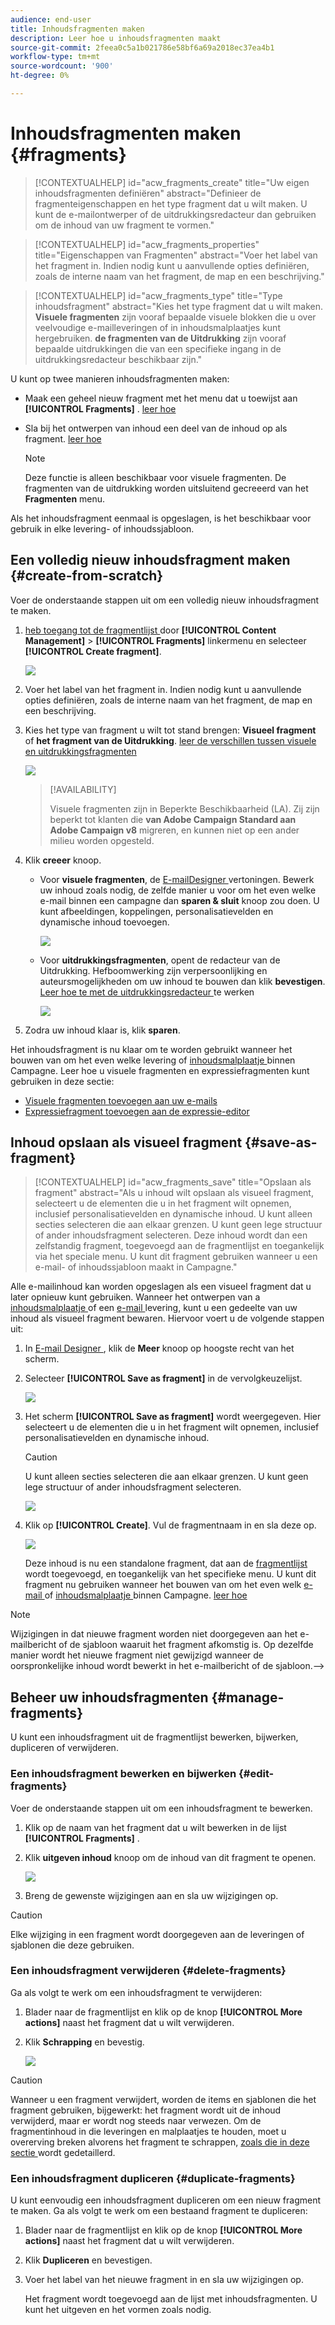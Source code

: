 ```yaml
---
audience: end-user
title: Inhoudsfragmenten maken
description: Leer hoe u inhoudsfragmenten maakt
source-git-commit: 2feea0c5a1b021786e58bf6a69a2018ec37ea4b1
workflow-type: tm+mt
source-wordcount: '900'
ht-degree: 0%

---
```



# Inhoudsfragmenten maken {#fragments}

>[!CONTEXTUALHELP]
>id="acw_fragments_create"
>title="Uw eigen inhoudsfragmenten definiëren"
>abstract="Definieer de fragmenteigenschappen en het type fragment dat u wilt maken. U kunt de e-mailontwerper of de uitdrukkingsredacteur dan gebruiken om de inhoud van uw fragment te vormen."

<!-- pas vu dans l'UI-->

>[!CONTEXTUALHELP]
>id="acw_fragments_properties"
>title="Eigenschappen van Fragmenten"
>abstract="Voer het label van het fragment in. Indien nodig kunt u aanvullende opties definiëren, zoals de interne naam van het fragment, de map en een beschrijving."

>[!CONTEXTUALHELP]
>id="acw_fragments_type"
>title="Type inhoudsfragment"
>abstract="Kies het type fragment dat u wilt maken. **Visuele fragmenten** zijn vooraf bepaalde visuele blokken die u over veelvoudige e-mailleveringen of in inhoudsmalplaatjes kunt hergebruiken. **de fragmenten van de Uitdrukking** zijn vooraf bepaalde uitdrukkingen die van een specifieke ingang in de uitdrukkingsredacteur beschikbaar zijn."

U kunt op twee manieren inhoudsfragmenten maken:

* Maak een geheel nieuw fragment met het menu dat u toewijst aan **[!UICONTROL Fragments]** . [ leer hoe ](#create-from-scratch)
* Sla bij het ontwerpen van inhoud een deel van de inhoud op als fragment. [ leer hoe ](#save-as-fragment)

  >[!NOTE]
  >
  >Deze functie is alleen beschikbaar voor visuele fragmenten. De fragmenten van de uitdrukking worden uitsluitend gecreeerd van het **Fragmenten** menu.

Als het inhoudsfragment eenmaal is opgeslagen, is het beschikbaar voor gebruik in elke levering- of inhoudssjabloon.

## Een volledig nieuw inhoudsfragment maken {#create-from-scratch}

Voer de onderstaande stappen uit om een volledig nieuw inhoudsfragment te maken.

1. [ heb toegang tot de fragmentlijst ](#access-manage-fragments) door **[!UICONTROL Content Management]** > **[!UICONTROL Fragments]** linkermenu en selecteer **[!UICONTROL Create fragment]**.

   ![](assets/fragments-list.png)

1. Voer het label van het fragment in. Indien nodig kunt u aanvullende opties definiëren, zoals de interne naam van het fragment, de map en een beschrijving.

1. Kies het type van fragment u wilt tot stand brengen: **Visueel fragment** of **het fragment van de Uitdrukking**. [ leer de verschillen tussen visuele en uitdrukkingsfragmenten ](fragments.md)

   ![](assets/fragment-create.png)

   >[!AVAILABILITY]
   >
   >Visuele fragmenten zijn in Beperkte Beschikbaarheid (LA). Zij zijn beperkt tot klanten die **van Adobe Campaign Standard aan Adobe Campaign v8** migreren, en kunnen niet op een ander milieu worden opgesteld.

1. Klik **creeer** knoop.

   * Voor **visuele fragmenten**, de [ E-mailDesigner ](../email/get-started-email-designer.md) vertoningen. Bewerk uw inhoud zoals nodig, de zelfde manier u voor om het even welke e-mail binnen een campagne dan **sparen &amp; sluit** knoop zou doen. U kunt afbeeldingen, koppelingen, personalisatievelden en dynamische inhoud toevoegen.

     ![](assets/fragment-designer.png)

   * Voor **uitdrukkingsfragmenten**, opent de redacteur van de Uitdrukking. Hefboomwerking zijn verpersoonlijking en auteursmogelijkheden om uw inhoud te bouwen dan klik **bevestigen**. [ Leer hoe te met de uitdrukkingsredacteur ](../personalization/personalize.md) te werken

     ![](assets/fragment-expression.png)

1. Zodra uw inhoud klaar is, klik **sparen**.

Het inhoudsfragment is nu klaar om te worden gebruikt wanneer het bouwen van om het even welke levering of [ inhoudsmalplaatje ](../email/use-email-templates.md) binnen Campagne. Leer hoe u visuele fragmenten en expressiefragmenten kunt gebruiken in deze sectie:
* [Visuele fragmenten toevoegen aan uw e-mails](use-visual-fragments.md)
* [Expressiefragment toevoegen aan de expressie-editor](use-expression-fragments.md)

## Inhoud opslaan als visueel fragment {#save-as-fragment}

>[!CONTEXTUALHELP]
>id="acw_fragments_save"
>title="Opslaan als fragment"
>abstract="Als u inhoud wilt opslaan als visueel fragment, selecteert u de elementen die u in het fragment wilt opnemen, inclusief personalisatievelden en dynamische inhoud. U kunt alleen secties selecteren die aan elkaar grenzen. U kunt geen lege structuur of ander inhoudsfragment selecteren. Deze inhoud wordt dan een zelfstandig fragment, toegevoegd aan de fragmentlijst en toegankelijk via het speciale menu. U kunt dit fragment gebruiken wanneer u een e-mail- of inhoudssjabloon maakt in Campagne."

<!--pas vu dans l'UI-->

Alle e-mailinhoud kan worden opgeslagen als een visueel fragment dat u later opnieuw kunt gebruiken. Wanneer het ontwerpen van a [ inhoudsmalplaatje ](../email/use-email-templates.md) of een [ e-mail ](../email/get-started-email-designer.md) levering, kunt u een gedeelte van uw inhoud als visueel fragment bewaren. Hiervoor voert u de volgende stappen uit:

1. In [ E-mail Designer ](../email/get-started-email-designer.md), klik de **Meer** knoop op hoogste recht van het scherm.

1. Selecteer **[!UICONTROL Save as fragment]** in de vervolgkeuzelijst.

   ![](assets/fragment-save-as.png)

1. Het scherm **[!UICONTROL Save as fragment]** wordt weergegeven. Hier selecteert u de elementen die u in het fragment wilt opnemen, inclusief personalisatievelden en dynamische inhoud.

   >[!CAUTION]
   >
   >U kunt alleen secties selecteren die aan elkaar grenzen. U kunt geen lege structuur of ander inhoudsfragment selecteren.

   ![](assets/fragment-save-as-screen.png)

1. Klik op **[!UICONTROL Create]**. Vul de fragmentnaam in en sla deze op.

   ![](assets/fragment-save-confirm.png)

   Deze inhoud is nu een standalone fragment, dat aan de [ fragmentlijst ](#manage-fragments) wordt toegevoegd, en toegankelijk van het specifieke menu. U kunt dit fragment nu gebruiken wanneer het bouwen van om het even welk [ e-mail ](../email/get-started-email-designer.md) of [ inhoudsmalplaatje ](../email/use-email-templates.md) binnen Campagne. [ leer hoe ](../content/use-visual-fragments.md)

>[!NOTE]
>
>Wijzigingen in dat nieuwe fragment worden niet doorgegeven aan het e-mailbericht of de sjabloon waaruit het fragment afkomstig is. Op dezelfde manier wordt het nieuwe fragment niet gewijzigd wanneer de oorspronkelijke inhoud wordt bewerkt in het e-mailbericht of de sjabloon.—>

## Beheer uw inhoudsfragmenten {#manage-fragments}

U kunt een inhoudsfragment uit de fragmentlijst bewerken, bijwerken, dupliceren of verwijderen.

### Een inhoudsfragment bewerken en bijwerken {#edit-fragments}

Voer de onderstaande stappen uit om een inhoudsfragment te bewerken.

1. Klik op de naam van het fragment dat u wilt bewerken in de lijst **[!UICONTROL Fragments]** .
1. Klik **uitgeven inhoud** knoop om de inhoud van dit fragment te openen.

   ![](assets/fragment-edit-content.png)

1. Breng de gewenste wijzigingen aan en sla uw wijzigingen op.

>[!CAUTION]
>
>Elke wijziging in een fragment wordt doorgegeven aan de leveringen of sjablonen die deze gebruiken.

### Een inhoudsfragment verwijderen {#delete-fragments}

Ga als volgt te werk om een inhoudsfragment te verwijderen:

1. Blader naar de fragmentlijst en klik op de knop **[!UICONTROL More actions]** naast het fragment dat u wilt verwijderen.
1. Klik **Schrapping** en bevestig.

   ![](assets/fragment-list-more-actions.png)

>[!CAUTION]
>
>Wanneer u een fragment verwijdert, worden de items en sjablonen die het fragment gebruiken, bijgewerkt: het fragment wordt uit de inhoud verwijderd, maar er wordt nog steeds naar verwezen. Om de fragmentinhoud in die leveringen en malplaatjes te houden, moet u overerving breken alvorens het fragment te schrappen, [ zoals die in deze sectie ](use-visual-fragments.md#break-inheritance) wordt gedetaillerd.

### Een inhoudsfragment dupliceren {#duplicate-fragments}

U kunt eenvoudig een inhoudsfragment dupliceren om een nieuw fragment te maken. Ga als volgt te werk om een bestaand fragment te dupliceren:

1. Blader naar de fragmentlijst en klik op de knop **[!UICONTROL More actions]** naast het fragment dat u wilt verwijderen.
1. Klik **Dupliceren** en bevestigen.
1. Voer het label van het nieuwe fragment in en sla uw wijzigingen op.

   Het fragment wordt toegevoegd aan de lijst met inhoudsfragmenten. U kunt het uitgeven en het vormen zoals nodig.
